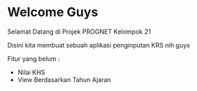 # Welcome Guys

Selamat Datang di Projek PROGNET Kelompok 21

Disini kita membuat sebuah aplikasi penginputan KRS nih guys

Fitur yang belum :

-   Nilai KHS
-   View Berdasarkan Tahun Ajaran
